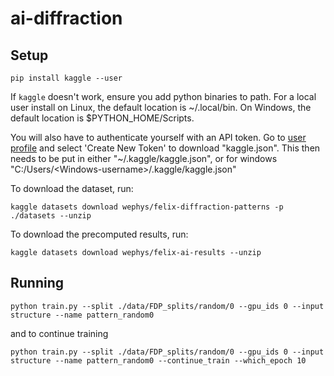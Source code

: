 # ai-diffraction

## Setup

```
pip install kaggle --user
```

If `kaggle` doesn't work, ensure you add python binaries to path. For a local user install on Linux, the default location is ~/.local/bin. On Windows, the default location is $PYTHON_HOME/Scripts.

You will also have to authenticate yourself with an API token. Go to [user profile](https://www.kaggle.com/settings/account) and select 'Create New Token' to download "kaggle.json". This then needs to be put in either "~/.kaggle/kaggle.json", or for windows "C:/Users/\<Windows-username>/.kaggle/kaggle.json"

To download the dataset, run:

```
kaggle datasets download wephys/felix-diffraction-patterns -p ./datasets --unzip
```

To download the precomputed results, run:
```
kaggle datasets download wephys/felix-ai-results --unzip
```




## Running

```
python train.py --split ./data/FDP_splits/random/0 --gpu_ids 0 --input structure --name pattern_random0
```

and to continue training

```
python train.py --split ./data/FDP_splits/random/0 --gpu_ids 0 --input structure --name pattern_random0 --continue_train --which_epoch 10
```